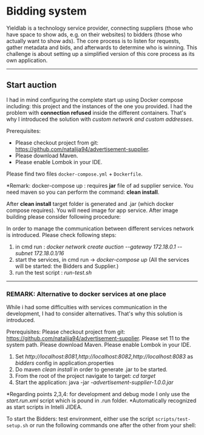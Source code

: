 Bidding system
==============

Yieldlab is a technology service provider, connecting suppliers (those who have space to show ads, e.g. on their
websites) to bidders (those who actually want to show ads). The core process is to listen for requests, gather metadata
and bids, and afterwards to determine who is winning. This challenge is about setting up a simplified version of this
core process as its own application.

________________________________

## Start auction

I had in mind configuring the complete start up using Docker compose including: this project and the instances of the one you provided.
I had the problem with **connection refused** inside the different containers.
That's why I introduced the solution with _custom network and custom addresses_.

Prerequisites:
- Please checkout project from git: https://github.com/natalija94/advertisement-supplier.
- Please download Maven.
- Please enable Lombok in your IDE.

Please find two files `docker-compose.yml` + `Dockerfile`.

*Remark:
docker-compose up  :   requires **jar** file of ad supplier service.
You need maven so you can perform the command: **clean install**.

After **clean install** target folder is generated and .jar (which docker compose requires).
You will need image for app service. After image building please consider following procedure:

In order to manage the communication between different services network is introduced. Please check following steps:
1. in cmd run : _docker network create auction --gateway 172.18.0.1 --subnet 172.18.0.1/16_
2. start the services, in cmd run -> _docker-compose up_ (All the services will be started: the Bidders and Supplier.)
3. run the test script : _run-test.sh_

________________________________

### REMARK: Alternative to docker services at one place
While i had some difficulties with services communication in the development, I had to consider alternatives.
That's why this solution is introduced.

Prerequisites:
Please checkout project from git: https://github.com/natalija94/advertisement-supplier. Please set   11 to the system path.
Please download Maven.
Please enable Lombok in your IDE.

1. Set _http://localhost:8081,http://localhost:8082,http://localhost:8083_ as _bidders_ config in application.properties
2. Do maven _clean install_ in order to generate .jar to be started.
3. From the root of the project navigate to target: _cd target_
4. Start the application: java -jar _-advertisement-supplier-1.0.0.jar_


*Regarding points 2,3,4: for development and debug mode I only use the _start.run.xml_ script which is pound in .run folder.
*Automatically recognized as start scripts in Intelli JIDEA.

To start the Bidders: test environment, either use the script `scripts/test-setup.sh` or 
run the following commands one after the other from your shell:

